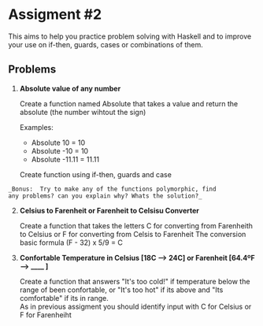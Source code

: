 # Assigment #2

  This aims to help you practice problem solving with Haskell and to improve your use on if-then, guards, cases or combinations of them.
   
  ## Problems
  1. **Absolute value of any number**
     
     Create a function named Absolute that takes a value and 
     return the absolute (the number wihtout the sign)
     
     Examples:
     * Absolute 10  = 10
     * Absolute -10 = 10
     * Absolute -11.11 = 11.11

     Create function using if-then, guards and case

    _Bonus:  Try to make any of the functions polymorphic, find 
    any problems? can you explain why? Whats the solution?_


    
  2. **Celsius to Farenheit or Farenheit to Celsisu Converter**
      
     Create a function that takes the letters C for converting 
     from Farenheith to Celsius or
     F for converting from Celsis to Farenheit
     The conversion basic formula   (F - 32) x 5/9 = C


  
  3. **Confortable Temperature in Celsius [18C --> 24C] or 
     Farenheit [64.4ºF --> ____ ]**

     Create a function that answers "It's too cold!" if 
     temperature below the range of been confortable, 
     or "It's too hot" if its above and "Its comfortable" if its 
     in range.  
     As in previous assigment you should identify input with C 
     for Celsius or F for Farenheiht

  
  